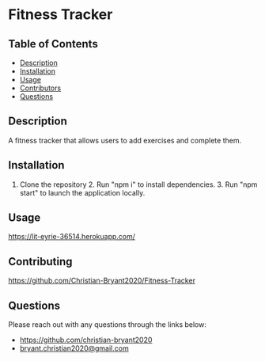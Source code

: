 # Fitness Tracker
  ## Table of Contents
  - [Description](#description)
  - [Installation](#install)
  - [Usage](#usage)
  - [Contributors](#contributers)
  - [Questions](#questions)
  ## Description 
  A fitness tracker that allows users to add exercises and complete them.
  ## Installation
  1. Clone the repository 2. Run "npm i" to install dependencies. 3. Run "npm start" to launch the application locally.
  ## Usage
https://lit-eyrie-36514.herokuapp.com/
  ## Contributing
https://github.com/Christian-Bryant2020/Fitness-Tracker
  ## Questions
  Please reach out with any questions through the links below:
  - https://github.com/christian-bryant2020
  - bryant.christian2020@gmail.com
  
